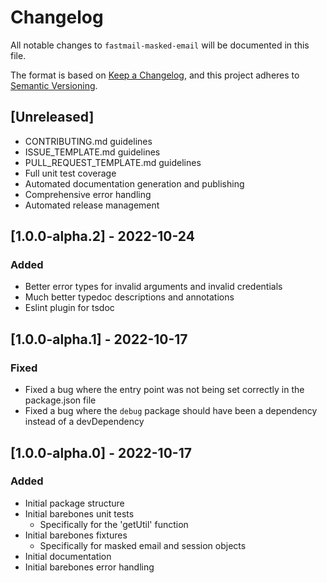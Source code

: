 # Changelog

All notable changes to `fastmail-masked-email` will be documented in this file.

The format is based on [Keep a Changelog](https://keepachangelog.com/en/1.0.0/),
and this project adheres to [Semantic Versioning](https://semver.org/spec/v2.0.0.html).

## [Unreleased]
- CONTRIBUTING.md guidelines
- ISSUE_TEMPLATE.md guidelines
- PULL_REQUEST_TEMPLATE.md guidelines
- Full unit test coverage
- Automated documentation generation and publishing
- Comprehensive error handling
- Automated release management

## [1.0.0-alpha.2] - 2022-10-24
### Added
- Better error types for invalid arguments and invalid credentials
- Much better typedoc descriptions and annotations
- Eslint plugin for tsdoc

## [1.0.0-alpha.1] - 2022-10-17
### Fixed
- Fixed a bug where the entry point was not being set correctly in the package.json file
- Fixed a bug where the `debug` package should have been a dependency instead of a devDependency

## [1.0.0-alpha.0] - 2022-10-17
### Added
- Initial package structure
- Initial barebones unit tests
  - Specifically for the 'getUtil' function
- Initial barebones fixtures
  - Specifically for masked email and session objects
- Initial documentation
- Initial barebones error handling
